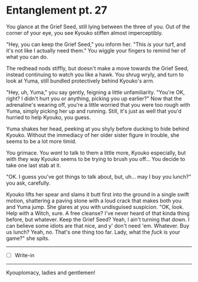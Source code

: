 # Entanglement pt. 27

You glance at the Grief Seed, still lying between the three of you. Out of the corner of your eye, you see Kyouko stiffen almost imperceptibly.

"Hey, you can keep the Grief Seed," you inform her. "This *is* your turf, and it's not like I actually need them." You wiggle your fingers to remind her of what you can do.

The redhead nods stiffly, but doesn't make a move towards the Grief Seed, instead continuing to watch you like a hawk. You shrug wryly, and turn to look at Yuma, still bundled protectively behind Kyouko's arm.

"Hey, uh, Yuma," you say gently, feigning a little unfamiliarity. "You're OK, right? I didn't hurt you or anything, picking you up earlier?" Now that the adrenaline's wearing off, you're a little worried that you were too rough with Yuma, simply picking her up and running. Still, it's just as well that you'd hurried to help Kyouko, you guess.

Yuma shakes her head, peeking at you shyly before ducking to hide behind Kyouko. Without the immediacy of her older sister figure in trouble, she seems to be a lot more timid.

You grimace. You *want* to talk to them a little more, Kyouko especially, but with they way Kyouko seems to be trying to brush you off... You decide to take one last stab at it.

"OK. I guess you've got things to talk about, but, uh... may I buy you lunch?" you ask, carefully.

Kyouko lifts her spear and slams it butt first into the ground in a single swift motion, shattering a paving stone with a loud crack that makes both you and Yuma jump. She glares at you with undisguised suspicion. "OK, look. Help with a Witch, sure. A free cleanse? I've never heard of that kinda thing before, but whatever. Keep the Grief Seed? Yeah, I ain't turning that down. I can believe some idiots are that nice, and y' don't need 'em. Whatever. Buy us lunch? Yeah, no. That's one thing too far. Lady, what the *fuck* is your game?" she spits.

---

- [ ] Write-in

---

Kyouplomacy, ladies and gentlemen!
